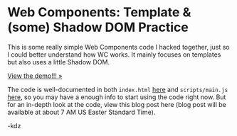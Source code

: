 # Web Components: Template & (some) Shadow DOM Practice

This is some really simple Web Components code I hacked together, just so I could better understand how WC works. It mainly focuses on templates but also uses a little Shadow DOM.

[View the demo!!! &raquo;](http://kaidez.com/samples/template-shadowdom-practice/)

The code is well-documented in both `index.html` [here](https://github.com/kaidez/template-shadowdom-practice/blob/master/index.html) and `scripts/main.js` [here](https://github.com/kaidez/template-shadowdom-practice/blob/master/scripts/main.js), so you may have a enough info to start using the code right now. But for an in-depth look at the code, view this blog post here (blog post will be available at about 7 AM US Easter Standard Time).

-kdz